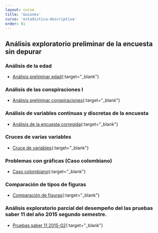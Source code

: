 ```yaml
---
layout: curso
title: 'Guiones'
curso: 'estadistica-descriptiva'
order: 01
---
```



## Análisis exploratorio preliminar de la encuesta sin depurar

### Análisis de la edad

- [Análisis preliminar edad](./guiones/Encuesta1.html){:target="_blank"}

### Análisis de las conspiraciones I

- [Análisis preliminar conspiraciones](./guiones/Encuesta2.html){:target="_blank"}

### Análisis de variables continuas y discretas de la encuesta

- [Análisis de la encuesta corregida](./guiones/Encuesta3.html){:target="_blank"}

### Cruces de varias variables

- [Cruce de variables](./guiones/cruce_variables.html){:target="_blank"}

### Problemas con gráficas (Caso colombiano)

- [Caso colombiano](./guiones/casos_colombianos.html){:target="_blank"}

### Comparación de tipos de figuras

- [Comparación de figuras](./guiones/figuras.html){:target="_blank"}

### Análisis exploratorio parcial del desempeño del las pruebas saber 11 del año 2015 segundo semestre.

- [Pruebas saber 11 2015-02](./guiones/ICFES_2015_02.html){:target="_blank"}

